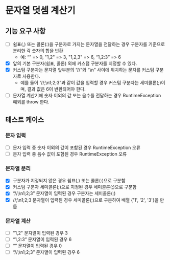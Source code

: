 # 문자열 덧셈 계산기

## 기능 요구 사항

- [ ] 쉼표(,) 또는 콜론(:)을 구분자로 가지는 문자열을 전달하는 경우 구분자를 기준으로 분리한 각 숫자의 합을 반환
    - 예: “” => 0, "1,2" => 3, "1,2,3" => 6, “1,2:3” => 6
- [x] 앞의 기본 구분자(쉼표, 콜론) 외에 커스텀 구분자를 지정할 수 있다.
- [x] 커스텀 구분자는 문자열 앞부분의 “//”와 “\n” 사이에 위치하는 문자를 커스텀 구분자로 사용한다.
    - 예를 들어 “//;\n1;2;3”과 같이 값을 입력할 경우 커스텀 구분자는 세미콜론(;)이며, 결과 값은 6이 반환되어야 한다.
- [ ] 문자열 계산기에 숫자 이외의 값 또는 음수를 전달하는 경우 RuntimeException 예외를 throw 한다.

## 테스트 케이스

### 문자 입력

- [ ] 문자 입력 중 숫자 이외의 값이 포함된 경우 RuntimeException 오류
- [ ] 문자 입력 중 음수 값이 포함된 경우 RuntimeException 오류

### 문자열 분리

- [x] 구분자가 지정되지 않은 경우 쉼표(,) 또는 콜론(:)으로 구분함
- [x] 커스텀 구분자 세미콜론(;)으로 지정된 경우 세미콜론(;)으로 구분함
- [x] “//;\n1;2;3” 문자열이 입력된 경우 구분자는 세미콜론(;)
- [x] //;\n1;2;3 문자열이 입력된 경우 세미콜론(;)으로 구분하여 배열 {'1', '2', '3'}을 만듬

### 문자열 계산

- [ ] "1,2" 문자열이 입력된 경우 3
- [ ] “1,2:3” 문자열이 입력된 경우 6
- [ ] “” 문자열이 입력된 경우 0
- [ ] “//;\n1;2;3” 문자열이 입력된 경우 6
